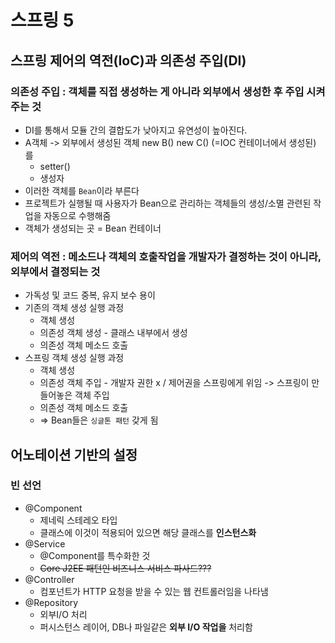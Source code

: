 # 스프링 5

## 스프링 제어의 역전(IoC)과 의존성 주입(DI)

### 의존성 주입 : 객체를 직접 생성하는 게 아니라 외부에서 생성한 후 주입 시켜주는 것
* DI를 통해서 모듈 간의 결합도가 낮아지고 유연성이 높아진다.
* A객체 -> 외부에서 생성된 객체 new B() new C() (=IOC 컨테이너에서 생성된) 를 
  * setter() 
  * 생성자 
* 이러한 객체를 `Bean`이라 부른다
* 프로젝트가 실행될 때 사용자가 Bean으로 관리하는 객체들의 생성/소멸 관련된 작업을 자동으로 수행해줌
* 객체가 생성되는 곳 = Bean 컨테이너

### 제어의 역전 : 메소드나 객체의 호출작업을 개발자가 결정하는 것이 아니라, 외부에서 결정되는 것
* 가독성 및 코드 중복, 유지 보수 용이
* 기존의 객체 생성 실행 과정
  * 객체 생성
  * 의존성 객체 생성 - 클래스 내부에서 생성
  * 의존성 객체 메소드 호출
* 스프링 객체 생성 실행 과정
  * 객체 생성
  * 의존성 객체 주입 - 개발자 권한 x / 제어권을 스프링에게 위임 -> 스프링이 만들어놓은 객체 주입
  * 의존성 객체 메소드 호출
  * => Bean들은 `싱글톤 패턴` 갖게 됨

## 어노테이션 기반의 설정

### 빈 선언
* @Component
  * 제네릭 스테레오 타입
  * 클래스에 이것이 적용되어 있으면 해당 클래스를 **인스턴스화**
* @Service
  * @Component를 특수화한 것
  * ~~Core J2EE 패턴인 비즈니스 서비스 파사드???~~
* @Controller
  * 컴포넌트가 HTTP 요청을 받을 수 있는 웹 컨트롤러임을 나타냄
* @Repository
  *  외부I/O 처리
  *  퍼시스턴스 레이어, DB나 파일같은 **외부 I/O 작업을** 처리함


